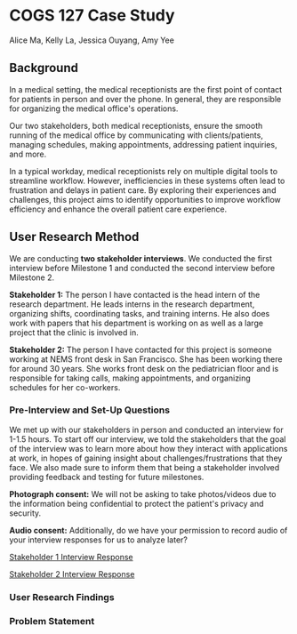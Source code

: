 # COGS 127 Case Study

Alice Ma, Kelly La, Jessica Ouyang, Amy Yee

## Background
In a medical setting, the medical receptionists are the first point of contact for patients in person and over the phone. In general, they are responsible for organizing the medical office's operations. 

Our two stakeholders, both medical receptionists, ensure the smooth running of the medical office by communicating with clients/patients, managing schedules, making appointments, addressing patient inquiries, and more.

In a typical workday, medical receptionists rely on multiple digital tools to streamline workflow. However, inefficiencies in these systems often lead to frustration and delays in patient care. By exploring their experiences and challenges, this project aims to identify opportunities to improve workflow efficiency and enhance the overall patient care experience.

## User Research Method
We are conducting **two stakeholder interviews**. We conducted the first interview before Milestone 1 and conducted the second interview before Milestone 2.

**Stakeholder 1:** The person I have contacted is the head intern of the research department. He leads interns in the research department, organizing shifts, coordinating tasks, and training interns. He also does work with papers that his department is working on as well as a large project that the clinic is involved in.

**Stakeholder 2:** The person I have contacted for this project is someone working at NEMS front desk in San Francisco. She has been working there for around 30 years. She works front desk on the pediatrician floor and is responsible for taking calls, making appointments, and organizing schedules for her co-workers.


### Pre-Interview and Set-Up Questions
We met up with our stakeholders in person and conducted an interview for 1-1.5 hours. To start off our interview, we told the stakeholders that the goal of the interview was to learn more about how they interact with applications at work, in hopes of gaining insight about challenges/frustrations that they face. We also made sure to inform them that being a stakeholder involved providing feedback and testing for future milestones.

**Photograph consent:** We will not be asking to take photos/videos due to the information being confidential to protect the patient's privacy and security.

**Audio consent:** Additionally, do we have your permission to record audio of your interview responses for us to analyze later?

[Stakeholder 1 Interview Response](stakeholder1-interview-response.md)


[Stakeholder 2 Interview Response](stakeholder2-interview-response.md)

### User Research Findings

### Problem Statement
